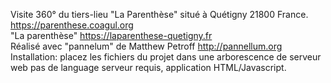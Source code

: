 Visite 360° du tiers-lieu "La Parenthèse" situé à Quétigny 21800 France.
https://parenthese.coagul.org <br>
"La parenthèse" https://laparenthese-quetigny.fr<br>
Réalisé avec "pannelum" de Matthew Petroff http://pannellum.org <br>
Installation: placez les fichiers du projet dans une arborescence de serveur web
pas de language serveur requis, application HTML/Javascript.

